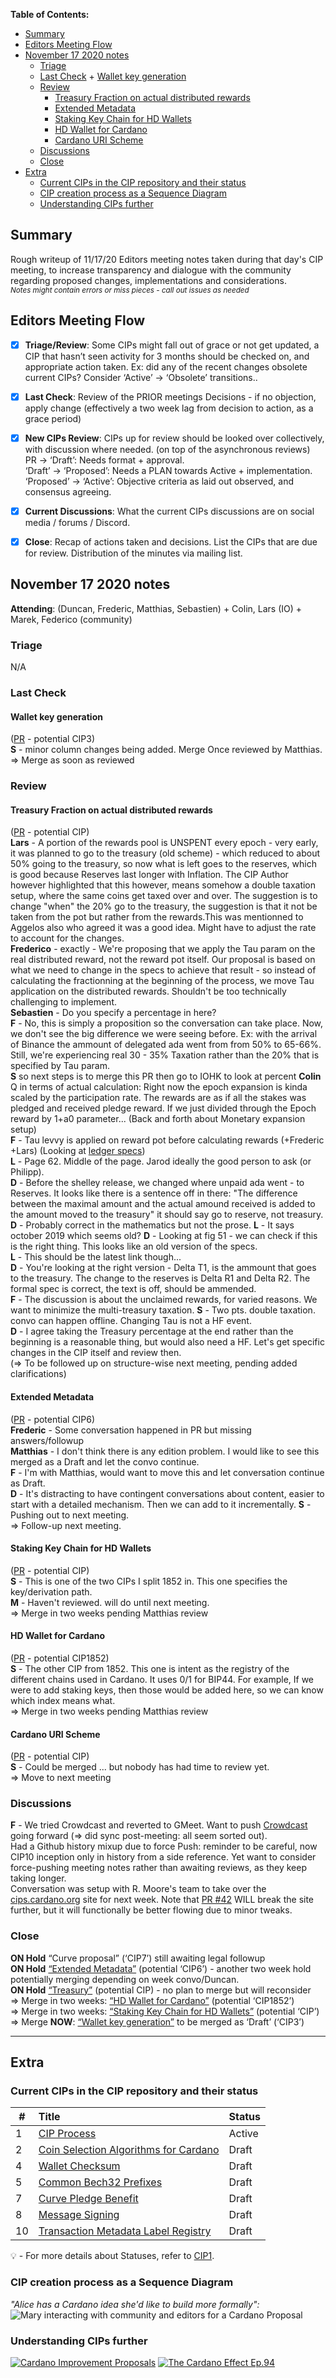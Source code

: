  **Table of Contents:** 

- [Summary](#summary)
- [Editors Meeting Flow](#editors-meeting-flow)
- [November 17 2020 notes](#november-17-2020-notes)
  * [Triage](#triage)
  * [Last Check](#last-check)
        + [Wallet key generation](#Wallet-key-generation)
  * [Review](#review)
      + [Treasury Fraction on actual distributed rewards](#Treasury-Fraction-on-actual-distributed-rewards)
      + [Extended Metadata](#Extended-Metadata)
      + [Staking Key Chain for HD Wallets](#Staking-Key-Chain-for-HD-Wallets)
      + [HD Wallet for Cardano](#HD-Wallet-for-Cardano)
      + [Cardano URI Scheme](#Cardano-URI-Scheme)
  * [Discussions](#discussions)
  * [Close](#close)
- [Extra](#extra)
  * [Current CIPs in the CIP repository and their status](#current-cips-in-the-cip-repository-and-their-status)
  * [CIP creation process as a Sequence Diagram](#cip-creation-process-as-a-sequence-diagram)
  * [Understanding CIPs further](#understanding-cips-further)
## Summary

Rough writeup of 11/17/20 Editors meeting notes taken during that day's CIP meeting, to increase transparency and dialogue with the community regarding proposed changes, implementations and considerations.  
<sub>_Notes might contain errors or miss pieces - call out issues as needed_
</sub>


## Editors Meeting Flow
- [x] **Triage/Review**: Some CIPs might fall out of grace or not get updated, a CIP that hasn’t seen activity for 3 months should be checked on, and appropriate action taken. Ex: did any of the recent changes obsolete current CIPs? Consider ‘Active’ -> ‘Obsolete’ transitions..
- [x] **Last Check**: Review of the PRIOR meetings Decisions  - if no objection, apply change (effectively a two week lag from decision to action, as a grace period)
- [x] **New CIPs Review**: CIPs up for review should be looked over collectively, with discussion where needed. (on top of the asynchronous reviews)  
PR -> ‘Draft’: Needs format + approval.  
‘Draft’ -> ‘Proposed’: Needs a PLAN towards Active + implementation.  
‘Proposed’ -> ‘Active’:  Objective criteria as laid out observed, and consensus agreeing.   
- [x] **Current Discussions**: What the current CIPs discussions are on social media / forums / Discord.
- [x] **Close**: Recap of actions taken and decisions. List the CIPs that are due for review.  Distribution of the minutes via mailing list.


## November 17 2020 notes  
**Attending**: (Duncan, Frederic, Matthias, Sebastien) + Colin, Lars (IO) + Marek, Federico (community)

### Triage  
N/A

### Last Check  
#### Wallet key generation  
([PR](https://github.com/cardano-foundation/CIPs/pull/3) - potential CIP3)  
**S** - minor column changes being added. Merge Once reviewed by Matthias. 
=> Merge as soon as reviewed  

### Review  

#### Treasury Fraction on actual distributed rewards  
([PR](https://github.com/cardano-foundation/CIPs/pull/35) - potential CIP)  
**Lars** - A portion of the rewards pool is UNSPENT every epoch - very early, it was planned to go to the treasury (old scheme) - which reduced to about 50% going to the treasury, so now what is left goes to the reserves, which is good because Reserves last longer with Inflation. The CIP Author however highlighted that this however, means somehow a double taxation setup, where the same coins get taxed over and over. 
The suggestion is to change "when" the 20% go to the treasury, the suggestion is that it not be taken from the pot but rather from the rewards.This was mentionned to Aggelos also who agreed it was a good idea. Might have to adjust the rate to account for the changes.  
**Frederico** - exactly - We're proposing that we apply the Tau param on the real distributed reward, not the reward pot itself. Our proposal is based on what we need to change in the specs to achieve that result - so instead of calculating the fractionning at the beginning of the process, we move Tau application on the distributed rewards. Shouldn't be too technically challenging to implement.  
**Sebastien** - Do you specify a percentage in here?  
**F** - No, this is simply a proposition so the conversation can take place. Now, we don't see the big difference we were seeing before. Ex: with the arrival of Binance the ammount of delegated ada went from from 50% to 65-66%. Still, we're experiencing real 30 - 35% Taxation rather than the 20% that is specified by Tau param.  
**S** so next steps is to merge this PR then go to IOHK to look at percent
**Colin** Q in terms of actual calculation: Right now the epoch expansion is kinda scaled by the participation rate. The rewards are as if all the stakes was pledged and received pledge reward. If we just divided through the Epoch reward by 1+a0 parameter... 
(Back and forth about Monetary expansion setup)  
**F** - Tau levvy is applied on reward pot before calculating rewards (+Frederic +Lars)
(Looking at [ledger specs](https://hydra.iohk.io/job/Cardano/cardano-ledger-specs/shelleyLedgerSpec/latest/download-by-type/doc-pdf/ledger-spec))  
**L** - Page 62. Middle of the page. Jarod ideally the good person to ask (or Philipp).  
**D** - Before the shelley release, we changed where unpaid ada went - to Reserves. It looks like there is a sentence off in there: "The difference between the maximal amount and the actual amound received is added to the amount moved to the treasury" it should say go to reserve, not treasury.  
**D** - Probably correct in the mathematics but not the prose. 
**L** - It says october 2019 which seems old?
**D** - Looking at fig 51 - we can check if this is the right thing. This looks like an old version of the specs.  
**L** - This should be the latest link though...  
**D** - You're looking at the right version - Delta T1, is the ammount that goes to the treasury. The change to the reserves is Delta R1 and Delta R2. The formal spec is correct, the text is off, should be ammended.  
**F** - The discussion is about the unclaimed rewards, for varied reasons. We want to minimize the multi-treasury taxation. 
**S** - Two pts. double taxation. convo can happen offline. Changing Tau is not a HF event.  
**D** - I agree taking the Treasury percentage at the end rather than the beginning is a reasonable thing, but would also need a HF. Let's get specific changes in the CIP itself and review then.   
(=> To be followed up on structure-wise next meeting, pending added clarifications)



#### Extended Metadata  
([PR](https://github.com/cardano-foundation/CIPs/pull/15) - potential CIP6)   
**Frederic** - Some conversation happened in PR but missing answers/followup  
**Matthias** - I don't think there is any edition problem. I would like to see this merged as a Draft and let the convo continue.  
**F** - I'm with Matthias, would want to move this and let conversation continue as Draft.  
**D** - It's distracting to have contingent conversations about content, easier to start with a detailed mechanism. Then we can add to it incrementally.
**S** - Pushing out to next meeting.  
=> Follow-up next meeting.  



#### Staking Key Chain for HD Wallets  
([PR](https://github.com/cardano-foundation/CIPs/pull/37) - potential CIP)  
**S** - This is one of the two CIPs I split 1852 in. This one specifies the key/derivation path.  
**M** - Haven't reviewed. will do until next meeting.  
=> Merge in two weeks pending Matthias review  


#### HD Wallet for Cardano  
([PR](https://github.com/cardano-foundation/CIPs/pull/33) - potential CIP1852)   
**S** - The other CIP from 1852. This one is intent as the registry of the different chains used in Cardano. It uses 0/1 for BIP44. For example, If we were to add staking keys, then those would be added here, so we can know which index means what.  
=> Merge in two weeks pending Matthias review  


#### Cardano URI Scheme  
([PR](https://github.com/cardano-foundation/CIPs/pull/30) - potential CIP)   
**S** - Could be merged ... but nobody has had time to review yet.  
=> Move to next meeting  


### Discussions  
**F** - We tried Crowdcast and reverted to GMeet. Want to push [Crowdcast](https://www.crowdcast.io/cips-biweekly) going forward (=> did sync post-meeting: all seem sorted out).  
Had a Github history mixup due to force Push: reminder to be careful, now CIP10 inception only in history from a side reference. Yet want to consider force-pushing meeting notes rather than awaiting reviews, as they keep taking longer.  
Conversation was setup with R. Moore's team to take over the [cips.cardano.org](cips.cardano.org) site for next week. Note that [PR #42](https://github.com/cardano-foundation/CIPs/pull/42) WILL break the site further, but it will functionally be better flowing due to minor tweaks.


### Close  
**ON Hold** “Curve proposal” (‘CIP7’) still awaiting legal followup  
**ON Hold** [“Extended Metadata”](https://github.com/cardano-foundation/CIPs/pull/15) (potential ‘CIP6’) - another two week hold potentially merging depending on week convo/Duncan.  
**ON Hold** [“Treasury”](https://github.com/cardano-foundation/CIPs/pull/35) (potential CIP) - no plan to merge but will reconsider  
=> Merge in two weeks: [“HD Wallet for Cardano”](https://github.com/cardano-foundation/CIPs/pull/33) (potential ‘CIP1852’)  
=> Merge in two weeks: [“Staking Key Chain for HD Wallets”](https://github.com/cardano-foundation/CIPs/pull/37) (potential ‘CIP’)  
=> Merge **NOW**: [“Wallet key generation”](https://github.com/cardano-foundation/CIPs/pull/3) to be merged as ‘Draft’ (‘CIP3’)   

---
## Extra

### Current CIPs in the CIP repository and their status  

|#              |Title            | Status               |
| ----------------- |:----------------|:-------------------- |
| 1                 | [CIP Process](https://github.com/cardano-foundation/CIPs/tree/master/CIP-0001)     | Active   |
| 2                 | [Coin Selection Algorithms for Cardano](https://github.com/cardano-foundation/CIPs/tree/master/CIP-0002) | Draft   |
| 4                 | [Wallet Checksum](https://github.com/cardano-foundation/CIPs/tree/master/CIP-0004)                | Draft   |
| 5                 | [Common Bech32 Prefixes](https://github.com/cardano-foundation/CIPs/tree/master/CIP-0005)                | Draft   |
| 7                 | [Curve Pledge Benefit](https://github.com/cardano-foundation/CIPs/tree/master/CIP-0007)                | Draft   |
| 8                 | [Message Signing](https://github.com/cardano-foundation/CIPs/tree/master/CIP-0008)                | Draft   |
| 10                 | [Transaction Metadata Label Registry](https://github.com/cardano-foundation/CIPs/tree/master/CIP-0010)                | Draft   |

:bulb: -  For more details about Statuses, refer to [CIP1](https://github.com/cardano-foundation/CIPs/tree/master/CIP-0001).


### CIP creation process as a Sequence Diagram  
_"Alice has a Cardano idea she'd like to build more formally":_
![Mary interacting with community and editors for a Cardano Proposal](./sequence_diagram.png?raw=true "sequence_diagram.png")

### Understanding CIPs further
[![Cardano Improvement Proposals](https://img.youtube.com/vi/q7U10EfqXJw/0.jpg)](https://www.youtube.com/watch?v=q7U10EfqXJw)
[![The Cardano Effect Ep.94](https://img.youtube.com/vi/dnw7k7VKVyo/0.jpg)](https://www.youtube.com/watch?v=dnw7k7VKVyo)





